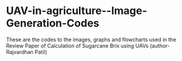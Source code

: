 # UAV-in-agriculture--Image-Generation-Codes
These are the codes to the images, graphs and flowcharts used in the Review Paper of Calculation of Sugarcane Brix using UAVs (author- Rajvardhan Patil)
